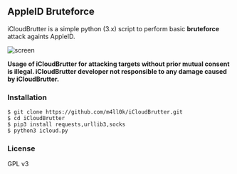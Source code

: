 ## AppleID Bruteforce

iCloudBrutter is a simple python (3.x) script to perform basic __bruteforce__ attack againts AppleID.

![screen](https://raw.githubusercontent.com/m4ll0k/iCloudBrutter/master/icloud.PNG)

__Usage of iCloudBrutter for attacking targets without prior mutual consent is illegal. iCloudBrutter developer not responsible to any damage caused by iCloudBrutter.__

### Installation
```
$ git clone https://github.com/m4ll0k/iCloudBrutter.git
$ cd iCloudBrutter
$ pip3 install requests,urllib3,socks
$ python3 icloud.py
```
### License
GPL v3
